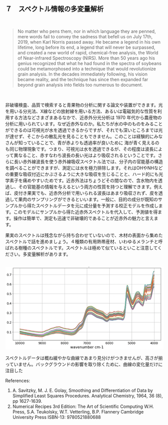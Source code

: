 ## ７　スペクトル情報の多変量解析

<br>

> No matter who pens them, nor in which language they are penned, mere words fail to convey the sadness that befell us on July 17th, 2019, when Karl Norris passed away. He became a legend in his own lifetime, long before its end, a legend that will never be surpassed, and created a new world of rapid, chemical-free analysis, the World of Near-infrared Spectroscopy (NIRS). More than 50 years ago his genius recognized that what he had found in the spectra of soybeans could be metamorphosed into a technique that would revolutionize grain analysis. In the decades immediately following, his vision became reality, and the technique has since then expanded far beyond grain analysis into fields too numerous to document.

<br>

非破壊検査、品質で検索すると青果物の分析に関する論文や装置ができます。光を用いる分光法、X線などの放射線を用いる方法、あるいは電磁気的な性質を利用する方法などさまざまあるなかで、近赤外分光分析は 1970 年代から農産物の分析に用いられています。なぜ近赤外なのか。私たちが水の中のものをみることができるのは可視光が水を透過できるからですが、それでも深いところまでは光が達せず、そこからの散乱光を見ることもできません。このことは経験的にみなさんが知っていることで、青が赤よりも透過率が良いために 海が青く見えるのも同じ物理現象です。つまり、可視光は水を透過できるが、その程度は波長によって異なること、赤すなわち波長の長い光はより吸収されるということです。さらに長い赤外線波長を使う赤外線吸収スペクトル法では、分子内の官能基の構造を調べることができますが、測定には水を極力排除します。それはOHやNHなどの重要な吸収付近にかぶさるように大きな吸収を生じることと、ハード的にも光学素子を痛めやすいためです。近赤外法はちょうどその間なので、含水物内を透過し、その官能基の情報を与えるという両方の性質を持つと理解できます。例えば、皮付き果実でも、近赤外分析で用いられる波長はあまり吸収されず、皮を透過して果肉のサンプリングができるといいます。一般に、目的の成分が既知のサンプルから得たスペクトルデータを元に成分量を予測する校正モデルを作成します。このモデルにサンプルから得た近赤外スペクトルを代入して、予測値を得ます。操作は簡単で、測定も迅速で非破壊的であることが近赤外の魅力と言えます。

果実のスペクトルは残念ながら持ち合わせていないので、木材の表面から集めたスペクトルで話を進めましょう。４種類の有用熱帯産材、いわゆるメランチと呼ばれる樹種のスペクトルです。スペクトルは極めて似ているといこと注意してください。多変量解析があります。

<br>

<img src="./img/nir.png" style="zoom:67%;" />

<br>

スペクトルデータは概ね緩やかな曲線であまり見分けがつきませんが、高さが揃っていません。バックグラウンドの影響を取り除くために、曲線の変化量だけに注目した









References:

1) A. Savitzky, M. J. E. Golay, Smoothing and Differentiation of Data by Simplified Least Squares Procedures. Analytical Chemistry, 1964, 36 (8), pp 1627-1639.
2) Numerical Recipes 3rd Edition: The Art of Scientific Computing W.H. Press, S.A. Teukolsky, W.T. Vetterling, B.P. Flannery Cambridge University Press ISBN-13: 9780521880688









